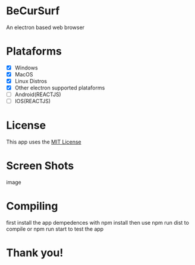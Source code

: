 # BeCurSurf
An electron based web browser

# Plataforms
- [x]  Windows
- [x]  MacOS
- [x]  Linux Distros
- [x]  Other electron supported plataforms
- [ ]  Android(REACTJS)
- [ ]  IOS(REACTJS)

# License

This app uses the <a href="./LICENSE">MIT License<a>

# Screen Shots

image

# Compiling

first install the app dempedences with npm install then use npm run dist to compile or npm run start to test the app

# Thank you!